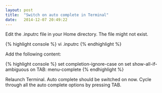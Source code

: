 ```yaml
---
layout: post
title:  "Switch on auto complete in Terminal"
date:   2014-12-07 20:49:22
---
```


Edit the .inputrc file in your Home directory. The file might not exist.

{% highlight console %}
vi .inputrc
{% endhighlight %}

Add the following content:

{% highlight console %}
set completion-ignore-case on
set show-all-if-ambiguous on
TAB: menu-complete
{% endhighlight %}

Relaunch Terminal. Auto complete should be switched on now. Cycle through all the auto complete options by pressing TAB.